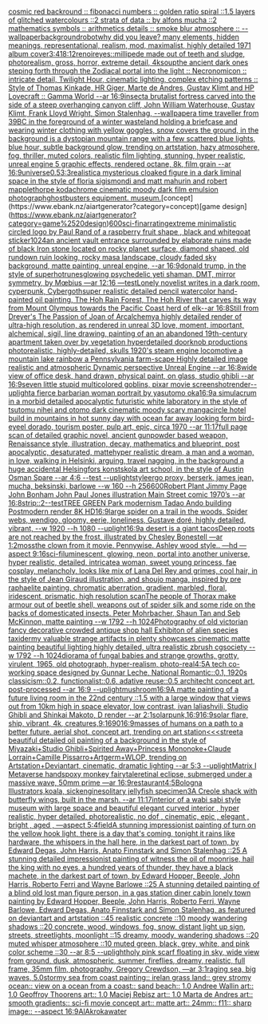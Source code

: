 [cosmic red backround :: fibonacci numbers :: golden ratio spiral ::1.5 layers of glitched watercolours ::2 strata of data :: by alfons mucha ::2 mathematics symbols :: arithmetics details :: smoke blur atmosphere :: --wallpaper](https://www.ebank.nz/aiartgenerator?category=cosmic%2520red%2520backround%2520%3A%3A%2520fibonacci%2520numbers%2520%3A%3A%2520golden%2520ratio%2520spiral%2520%3A%3A1.5%2520layers%2520of%2520glitched%2520watercolours%2520%3A%3A2%2520strata%2520of%2520data%2520%3A%3A%2520by%2520alfons%2520mucha%2520%3A%3A2%2520mathematics%2520symbols%2520%3A%3A%2520arithmetics%2520details%2520%3A%3A%2520smoke%2520blur%2520atmosphere%2520%3A%3A%2520--wallpaper)[background](https://www.ebank.nz/aiartgenerator?category=background)[robot](https://www.ebank.nz/aiartgenerator?category=robot)[why did you leave?   many elements,  hidden meanings, representational, realism, mod, maximalist, highly detailed 1971 album cover](https://www.ebank.nz/aiartgenerator?category=why%2520did%2520you%2520leave%3F%2520%2520%2520many%2520elements%2C%2520%2520hidden%2520meanings%2C%2520representational%2C%2520realism%2C%2520mod%2C%2520maximalist%2C%2520highly%2520detailed%25201971%2520album%2520cover)[3:4](https://www.ebank.nz/aiartgenerator?category=3%3A4)[18:12](https://www.ebank.nz/aiartgenerator?category=18%3A12)[renoir](https://www.ebank.nz/aiartgenerator?category=renoir)[eyes::](https://www.ebank.nz/aiartgenerator?category=eyes%3A%3A)[millipede made out of teeth and sludge, photorealism, gross, horror, extreme detail, 4k](https://www.ebank.nz/aiartgenerator?category=millipede%2520made%2520out%2520of%2520teeth%2520and%2520sludge%2C%2520photorealism%2C%2520gross%2C%2520horror%2C%2520extreme%2520detail%2C%25204k)[soup](https://www.ebank.nz/aiartgenerator?category=soup)[the ancient dark ones steping forth through the Zodiacal portal into the light :: Necronomicon :: intricate detail, Twilight Hour,  cinematic lighting, complex etching patterns :: Style of Thomas Kinkade, HR Giger, Marte de Andres, Gustav Klimt and HP Lovecraft :: Gamma World --ar 16:9](https://www.ebank.nz/aiartgenerator?category=the%2520ancient%2520dark%2520ones%2520steping%2520forth%2520through%2520the%2520Zodiacal%2520portal%2520into%2520the%2520light%2520%3A%3A%2520Necronomicon%2520%3A%3A%2520intricate%2520detail%2C%2520Twilight%2520Hour%2C%2520%2520cinematic%2520lighting%2C%2520complex%2520etching%2520patterns%2520%3A%3A%2520Style%2520of%2520Thomas%2520Kinkade%2C%2520HR%2520Giger%2C%2520Marte%2520de%2520Andres%2C%2520Gustav%2520Klimt%2520and%2520HP%2520Lovecraft%2520%3A%3A%2520Gamma%2520World%2520--ar%252016%3A9)[insect](https://www.ebank.nz/aiartgenerator?category=insect)[a brutalist fortress carved into the side of a steep overhanging canyon cliff, John William Waterhouse, Gustav Klimt, Frank Lloyd Wright, Simon Stalenhag, --wallpaper](https://www.ebank.nz/aiartgenerator?category=a%2520brutalist%2520fortress%2520carved%2520into%2520the%2520side%2520of%2520a%2520steep%2520overhanging%2520canyon%2520cliff%2C%2520John%2520William%2520Waterhouse%2C%2520Gustav%2520Klimt%2C%2520Frank%2520Lloyd%2520Wright%2C%2520Simon%2520Stalenhag%2C%2520--wallpaper)[a time traveller from 39BC in the foreground of a winter wasteland holding a briefcase and wearing winter clothing with yellow goggles, snow covers the ground, in the background is a dystopian mountain range with a few scattered blue lights, blue hour, subtle background glow, trending on artstation, hazy atmosphere, fog, thriller, muted colors, realistic film lighting, stunning, hyper realistic, unreal engine 5 graphic effects, rendered octane, 8k, film grain --ar 16:9](https://www.ebank.nz/aiartgenerator?category=a%2520time%2520traveller%2520from%252039BC%2520in%2520the%2520foreground%2520of%2520a%2520winter%2520wasteland%2520holding%2520a%2520briefcase%2520and%2520wearing%2520winter%2520clothing%2520with%2520yellow%2520goggles%2C%2520snow%2520covers%2520the%2520ground%2C%2520in%2520the%2520background%2520is%2520a%2520dystopian%2520mountain%2520range%2520with%2520a%2520few%2520scattered%2520blue%2520lights%2C%2520blue%2520hour%2C%2520subtle%2520background%2520glow%2C%2520trending%2520on%2520artstation%2C%2520hazy%2520atmosphere%2C%2520fog%2C%2520thriller%2C%2520muted%2520colors%2C%2520realistic%2520film%2520lighting%2C%2520stunning%2C%2520hyper%2520realistic%2C%2520unreal%2520engine%25205%2520graphic%2520effects%2C%2520rendered%2520octane%2C%25208k%2C%2520film%2520grain%2520--ar%252016%3A9)[universe](https://www.ebank.nz/aiartgenerator?category=universe)[0.5](https://www.ebank.nz/aiartgenerator?category=0.5)[3:3](https://www.ebank.nz/aiartgenerator?category=3%3A3)[realistic](https://www.ebank.nz/aiartgenerator?category=realistic)[a mysterious cloaked figure in a dark liminal space in the style of floria sigismondi and matt mahurin and robert mapplethorpe kodachrome cinematic moody dark film emulsion photograph](https://www.ebank.nz/aiartgenerator?category=a%2520mysterious%2520cloaked%2520figure%2520in%2520a%2520dark%2520liminal%2520space%2520in%2520the%2520style%2520of%2520floria%2520sigismondi%2520and%2520matt%2520mahurin%2520and%2520robert%2520mapplethorpe%2520kodachrome%2520cinematic%2520moody%2520dark%2520film%2520emulsion%2520photograph)[ghostbusters equipment. museum.](https://www.ebank.nz/aiartgenerator?category=ghostbusters%2520equipment.%2520museum.)[concept](https://www.ebank.nz/aiartgenerator?category=concept)[game design](https://www.ebank.nz/aiartgenerator?category=game%2520design)[600](https://www.ebank.nz/aiartgenerator?category=600)[sci-fi](https://www.ebank.nz/aiartgenerator?category=sci-fi)[narrating](https://www.ebank.nz/aiartgenerator?category=narrating)[extreme minimalistic circled logo by Paul Rand of a raspberry fruit shape  , black and white](https://www.ebank.nz/aiartgenerator?category=extreme%2520minimalistic%2520circled%2520logo%2520by%2520Paul%2520Rand%2520of%2520a%2520raspberry%2520fruit%2520shape%2520%2520%2C%2520black%2520and%2520white)[goat sticker](https://www.ebank.nz/aiartgenerator?category=goat%2520sticker)[1024](https://www.ebank.nz/aiartgenerator?category=1024)[an ancient vault entrance surrounded by elaborate ruins made of black Iron stone located on rocky planet surface, diamond shaped, old rundown ruin looking, rocky masa landscape, cloudy faded sky background, matte painting, unreal engine, --ar 16:9](https://www.ebank.nz/aiartgenerator?category=an%2520ancient%2520vault%2520entrance%2520surrounded%2520by%2520elaborate%2520ruins%2520made%2520of%2520black%2520Iron%2520stone%2520located%2520on%2520rocky%2520planet%2520surface%2C%2520diamond%2520shaped%2C%2520old%2520rundown%2520ruin%2520looking%2C%2520rocky%2520masa%2520landscape%2C%2520cloudy%2520faded%2520sky%2520background%2C%2520matte%2520painting%2C%2520unreal%2520engine%2C%2520--ar%252016%3A9)[donald trump, in the style of superhot](https://www.ebank.nz/aiartgenerator?category=donald%2520trump%2C%2520in%2520the%2520style%2520of%2520superhot)[runes](https://www.ebank.nz/aiartgenerator?category=runes)[glowing psychedelic yeti shaman, DMT, mirror symmetry, by Mœbius —ar 12:16 —test](https://www.ebank.nz/aiartgenerator?category=glowing%2520psychedelic%2520yeti%2520shaman%2C%2520DMT%2C%2520mirror%2520symmetry%2C%2520by%2520M%C5%93bius%2520%E2%80%94ar%252012%3A16%2520%E2%80%94test)[Lonely novelist writes in a dark room, cyperpunk, Cybergoth](https://www.ebank.nz/aiartgenerator?category=Lonely%2520novelist%2520writes%2520in%2520a%2520dark%2520room%2C%2520cyperpunk%2C%2520Cybergoth)[super realistic detailed pencil watercolor hand-painted oil painting, The Hoh Rain Forest, The Hoh River that carves its way from Mount Olympus towards the Pacific Coast herd of elk--ar 16:8](https://www.ebank.nz/aiartgenerator?category=super%2520realistic%2520detailed%2520pencil%2520watercolor%2520hand-painted%2520oil%2520painting%2C%2520The%2520Hoh%2520Rain%2520Forest%2C%2520The%2520Hoh%2520River%2520that%2520carves%2520its%2520way%2520from%2520Mount%2520Olympus%2520towards%2520the%2520Pacific%2520Coast%2520herd%2520of%2520elk--ar%252016%3A8)[Still from Dreyer's The Passion of Joan of Arc](https://www.ebank.nz/aiartgenerator?category=Still%2520from%2520Dreyer%27s%2520The%2520Passion%2520of%2520Joan%2520of%2520Arc)[alchemy](https://www.ebank.nz/aiartgenerator?category=alchemy)[a highly detailed render of ultra-high resolution, as rendered in unreal 3D love, moment, important, alchemical, sigil, line drawing, painting of an an abandoned 19th-century apartment taken over by vegetation hyperdetailed doorknob productions photorealistic, highly-detailed, skulls 1920's steam engine locomotive a mountain lake rainbow a Pennsylvania farm-scape Highly detailed image realistic and atmospheric Dynamic perspective Unreal Engine --ar 16:8](https://www.ebank.nz/aiartgenerator?category=a%2520highly%2520detailed%2520render%2520of%2520ultra-high%2520resolution%2C%2520as%2520rendered%2520in%2520unreal%25203D%2520love%2C%2520moment%2C%2520important%2C%2520alchemical%2C%2520sigil%2C%2520line%2520drawing%2C%2520painting%2520of%2520an%2520an%2520abandoned%252019th-century%2520apartment%2520taken%2520over%2520by%2520vegetation%2520hyperdetailed%2520doorknob%2520productions%2520photorealistic%2C%2520highly-detailed%2C%2520skulls%25201920%27s%2520steam%2520engine%2520locomotive%2520a%2520mountain%2520lake%2520rainbow%2520a%2520Pennsylvania%2520farm-scape%2520Highly%2520detailed%2520image%2520realistic%2520and%2520atmospheric%2520Dynamic%2520perspective%2520Unreal%2520Engine%2520--ar%252016%3A8)[wide view of office desk, hand drawn, physical paint, on glass, studio ghibli --ar 16:9](https://www.ebank.nz/aiartgenerator?category=wide%2520view%2520of%2520office%2520desk%2C%2520hand%2520drawn%2C%2520physical%2520paint%2C%2520on%2520glass%2C%2520studio%2520ghibli%2520--ar%252016%3A9)[seven little stupid multicolored goblins, pixar movie screenshot](https://www.ebank.nz/aiartgenerator?category=seven%2520little%2520stupid%2520multicolored%2520goblins%2C%2520pixar%2520movie%2520screenshot)[render](https://www.ebank.nz/aiartgenerator?category=render)[--uplight](https://www.ebank.nz/aiartgenerator?category=--uplight)[a fierce barbarian woman portrait by yasutomo oka](https://www.ebank.nz/aiartgenerator?category=a%2520fierce%2520barbarian%2520woman%2520portrait%2520by%2520yasutomo%2520oka)[16:9](https://www.ebank.nz/aiartgenerator?category=16%3A9)[a simulacrum in a morbid detailed apocalyptic futuristic white laboratory in the style of tsutomu nihei and otomo dark cinematic moody scary manga](https://www.ebank.nz/aiartgenerator?category=a%2520simulacrum%2520in%2520a%2520morbid%2520detailed%2520apocalyptic%2520futuristic%2520white%2520laboratory%2520in%2520the%2520style%2520of%2520tsutomu%2520nihei%2520and%2520otomo%2520dark%2520cinematic%2520moody%2520scary%2520manga)[circle hotel build in mountains in hot sunny day with ocean far away looking form bird-eye](https://www.ebank.nz/aiartgenerator?category=circle%2520hotel%2520build%2520in%2520mountains%2520in%2520hot%2520sunny%2520day%2520with%2520ocean%2520far%2520away%2520looking%2520form%2520bird-eye)[el dorado, tourism poster, pulp art, epic, circa 1970 --ar 11:17](https://www.ebank.nz/aiartgenerator?category=el%2520dorado%2C%2520tourism%2520poster%2C%2520pulp%2520art%2C%2520epic%2C%2520circa%25201970%2520--ar%252011%3A17)[full page scan of detailed graphic novel, ancient gunpowder based weapon, Renaissance style, illustration, decay, mathematics and blueprint, post apocalyptic, desaturated, matte](https://www.ebank.nz/aiartgenerator?category=full%2520page%2520scan%2520of%2520detailed%2520graphic%2520novel%2C%2520ancient%2520gunpowder%2520based%2520weapon%2C%2520Renaissance%2520style%2C%2520illustration%2C%2520decay%2C%2520mathematics%2520and%2520blueprint%2C%2520post%2520apocalyptic%2C%2520desaturated%2C%2520matte)[hyper realistic dream, a man and a woman, in love, walking in Helsinki, arguing, travel nagging, in the background a huge accidental Helsingfors konstskola art school, in the style of Austin Osman Spare --ar 4:6 --test --uplight](https://www.ebank.nz/aiartgenerator?category=hyper%2520realistic%2520dream%2C%2520a%2520man%2520and%2520a%2520woman%2C%2520in%2520love%2C%2520walking%2520in%2520Helsinki%2C%2520arguing%2C%2520travel%2520nagging%2C%2520in%2520the%2520background%2520a%2520huge%2520accidental%2520Helsingfors%2520konstskola%2520art%2520school%2C%2520in%2520the%2520style%2520of%2520Austin%2520Osman%2520Spare%2520--ar%25204%3A6%2520--test%2520--uplight)[style](https://www.ebank.nz/aiartgenerator?category=style)[ergo proxy, berserk, james jean, mucha, beksinski, barlowe --w 160 --h 256](https://www.ebank.nz/aiartgenerator?category=ergo%2520proxy%2C%2520berserk%2C%2520james%2520jean%2C%2520mucha%2C%2520beksinski%2C%2520barlowe%2520--w%2520160%2520--h%2520256)[600](https://www.ebank.nz/aiartgenerator?category=600)[Robert Plant Jimmy Page John Bonham John Paul Jones illustration Main Street comic 1970’s --ar 16:8](https://www.ebank.nz/aiartgenerator?category=Robert%2520Plant%2520Jimmy%2520Page%2520John%2520Bonham%2520John%2520Paul%2520Jones%2520illustration%2520Main%2520Street%2520comic%25201970%E2%80%99s%2520--ar%252016%3A8)[strip::2](https://www.ebank.nz/aiartgenerator?category=strip%3A%3A2)[--test](https://www.ebank.nz/aiartgenerator?category=--test)[TREE GREEN Park modernism Tadao Ando building Postmodern render 8K HD](https://www.ebank.nz/aiartgenerator?category=TREE%2520GREEN%2520Park%2520modernism%2520Tadao%2520Ando%2520building%2520Postmodern%2520render%25208K%2520HD)[16:9](https://www.ebank.nz/aiartgenerator?category=16%3A9)[large spider on a trail in the woods, Spider webs, wendigo, gloomy, eerie, loneliness, Gustave doré, highly detailed, vibrant, --w 1920 --h 1080 --uplight](https://www.ebank.nz/aiartgenerator?category=large%2520spider%2520on%2520a%2520trail%2520in%2520the%2520woods%2C%2520Spider%2520webs%2C%2520wendigo%2C%2520gloomy%2C%2520eerie%2C%2520loneliness%2C%2520Gustave%2520dor%C3%A9%2C%2520highly%2520detailed%2C%2520vibrant%2C%2520--w%25201920%2520--h%25201080%2520--uplight)[16:9](https://www.ebank.nz/aiartgenerator?category=16%3A9)[a desert is a giant tacos](https://www.ebank.nz/aiartgenerator?category=a%2520desert%2520is%2520a%2520giant%2520tacos)[Deep roots are not reached by the frost, illustrated by Chesley Bonestell —ar 1:2](https://www.ebank.nz/aiartgenerator?category=Deep%2520roots%2520are%2520not%2520reached%2520by%2520the%2520frost%2C%2520illustrated%2520by%2520Chesley%2520Bonestell%2520%E2%80%94ar%25201%3A2)[moss](https://www.ebank.nz/aiartgenerator?category=moss)[the clown from it movie. Pennywise. Ashley wood style.. —hd —aspect 9:16](https://www.ebank.nz/aiartgenerator?category=the%2520clown%2520from%2520it%2520movie.%2520Pennywise.%2520Ashley%2520wood%2520style..%2520%E2%80%94hd%2520%E2%80%94aspect%25209%3A16)[sci-fi](https://www.ebank.nz/aiartgenerator?category=sci-fi)[luminescent, glowing, neon, portal into another universe, hyper realistic, detailed, intricate](https://www.ebank.nz/aiartgenerator?category=luminescent%2C%2520glowing%2C%2520neon%2C%2520portal%2520into%2520another%2520universe%2C%2520hyper%2520realistic%2C%2520detailed%2C%2520intricate)[a woman, sweet young princess, fae cosplay, melancholy, looks like mix of Lana Del Rey and grimes, cool hair, in the style of Jean Giraud illustration, and shoujo manga, inspired by pre raphaelite painting, chromatic aberration, gradient, marbled, floral, iridescent, prismatic, high resolution scan](https://www.ebank.nz/aiartgenerator?category=a%2520woman%2C%2520sweet%2520young%2520princess%2C%2520fae%2520cosplay%2C%2520melancholy%2C%2520looks%2520like%2520mix%2520of%2520Lana%2520Del%2520Rey%2520and%2520grimes%2C%2520cool%2520hair%2C%2520in%2520the%2520style%2520of%2520Jean%2520Giraud%2520illustration%2C%2520and%2520shoujo%2520manga%2C%2520inspired%2520by%2520pre%2520raphaelite%2520painting%2C%2520chromatic%2520aberration%2C%2520gradient%2C%2520marbled%2C%2520floral%2C%2520iridescent%2C%2520prismatic%2C%2520high%2520resolution%2520scan)[The people of Thorax make armour out of beetle shell, weapons out of spider silk and some ride on the backs of domesticated insects. Peter Mohrbacher, Shaun Tan and Seb McKinnon, matte painting --w 1792 --h 1024](https://www.ebank.nz/aiartgenerator?category=The%2520people%2520of%2520Thorax%2520make%2520armour%2520out%2520of%2520beetle%2520shell%2C%2520weapons%2520out%2520of%2520spider%2520silk%2520and%2520some%2520ride%2520on%2520the%2520backs%2520of%2520domesticated%2520insects.%2520Peter%2520Mohrbacher%2C%2520Shaun%2520Tan%2520and%2520Seb%2520McKinnon%2C%2520matte%2520painting%2520--w%25201792%2520--h%25201024)[Photography of old victorian fancy decorative crowded antique shop hall Exhibiton of alien species taxidermy valuable strange artifacts in plenty showcases cinematic matte painting beautiful lighting  highly detailed, ultra realistic zbrush cgsociety --w 1792 --h 1024](https://www.ebank.nz/aiartgenerator?category=Photography%2520of%2520old%2520victorian%2520fancy%2520decorative%2520crowded%2520antique%2520shop%2520hall%2520Exhibiton%2520of%2520alien%2520species%2520taxidermy%2520valuable%2520strange%2520artifacts%2520in%2520plenty%2520showcases%2520cinematic%2520matte%2520painting%2520beautiful%2520lighting%2520%2520highly%2520detailed%2C%2520ultra%2520realistic%2520zbrush%2520cgsociety%2520--w%25201792%2520--h%25201024)[diorama of fungal babies and strange growths, grotty, virulent, 1965, old photograph, hyper-realism, photo-real](https://www.ebank.nz/aiartgenerator?category=diorama%2520of%2520fungal%2520babies%2520and%2520strange%2520growths%2C%2520grotty%2C%2520virulent%2C%25201965%2C%2520old%2520photograph%2C%2520hyper-realism%2C%2520photo-real)[4:5](https://www.ebank.nz/aiartgenerator?category=4%3A5)[A tech co-working space designed by Gunnar Leche, National Romantic::0.1, 1920s classicism::0.2, functionalist::0.6, adative reuse::0.5 architecht concept art, post-processed  --ar 16:9 --uplight](https://www.ebank.nz/aiartgenerator?category=A%2520tech%2520co-working%2520space%2520designed%2520by%2520Gunnar%2520Leche%2C%2520National%2520Romantic%3A%3A0.1%2C%25201920s%2520classicism%3A%3A0.2%2C%2520functionalist%3A%3A0.6%2C%2520adative%2520reuse%3A%3A0.5%2520architecht%2520concept%2520art%2C%2520post-processed%2520%2520--ar%252016%3A9%2520--uplight)[mushroom](https://www.ebank.nz/aiartgenerator?category=mushroom)[16:9](https://www.ebank.nz/aiartgenerator?category=16%3A9)[A matte painting of a future living room in the 22nd century ::1.5 with a large window that views out from 10km high in space elevator, low contrast, ivan laliashvili, Studio Ghibli and Shinkai Makoto, D render --ar 2:1](https://www.ebank.nz/aiartgenerator?category=A%2520matte%2520painting%2520of%2520a%2520future%2520living%2520room%2520in%2520the%252022nd%2520century%2520%3A%3A1.5%2520with%2520a%2520large%2520window%2520that%2520views%2520out%2520from%252010km%2520high%2520in%2520space%2520elevator%2C%2520low%2520contrast%2C%2520ivan%2520laliashvili%2C%2520Studio%2520Ghibli%2520and%2520Shinkai%2520Makoto%2C%2520D%2520render%2520--ar%25202%3A1)[solarpunk,](https://www.ebank.nz/aiartgenerator?category=solarpunk%2C)[16:9](https://www.ebank.nz/aiartgenerator?category=16%3A9)[16:9](https://www.ebank.nz/aiartgenerator?category=16%3A9)[solar flare, ship, vibrant, 4k, creatures,](https://www.ebank.nz/aiartgenerator?category=solar%2520flare%2C%2520ship%2C%2520vibrant%2C%25204k%2C%2520creatures%2C)[9:16](https://www.ebank.nz/aiartgenerator?category=9%3A16)[90](https://www.ebank.nz/aiartgenerator?category=90)[16:9](https://www.ebank.nz/aiartgenerator?category=16%3A9)[masses of humans on a path to a better future. aerial shot. concept art, trending on art station](https://www.ebank.nz/aiartgenerator?category=masses%2520of%2520humans%2520on%2520a%2520path%2520to%2520a%2520better%2520future.%2520aerial%2520shot.%2520concept%2520art%2C%2520trending%2520on%2520art%2520station)[<<<street](https://www.ebank.nz/aiartgenerator?category=%3C%3C%3Cstreet)[a beautiful detailed oil painting of a background in the style of Miyazaki+Studio Ghibli+Spirited Away+Princess Mononoke+Claude Lorrain+Camille Pissarro+Artgerm+WLOP, trending on Artstation+Deviantart, cinematic, dramatic lighting --ar 5:3 --uplight](https://www.ebank.nz/aiartgenerator?category=a%2520beautiful%2520detailed%2520oil%2520painting%2520of%2520a%2520background%2520in%2520the%2520style%2520of%2520Miyazaki%2BStudio%2520Ghibli%2BSpirited%2520Away%2BPrincess%2520Mononoke%2BClaude%2520Lorrain%2BCamille%2520Pissarro%2BArtgerm%2BWLOP%2C%2520trending%2520on%2520Artstation%2BDeviantart%2C%2520cinematic%2C%2520dramatic%2520lighting%2520--ar%25205%3A3%2520--uplight)[Matrix I Metaverse hands](https://www.ebank.nz/aiartgenerator?category=Matrix%2520I%2520Metaverse%2520hands)[poxy monkey fairytale](https://www.ebank.nz/aiartgenerator?category=poxy%2520monkey%2520fairytale)[retinal eclipse, submerged under a massive wave, 50mm prime —ar 16:9](https://www.ebank.nz/aiartgenerator?category=retinal%2520eclipse%2C%2520submerged%2520under%2520a%2520massive%2520wave%2C%252050mm%2520prime%2520%E2%80%94ar%252016%3A9)[restaurant](https://www.ebank.nz/aiartgenerator?category=restaurant)[4:5](https://www.ebank.nz/aiartgenerator?category=4%3A5)[Bologna Illustrators,koala, sick](https://www.ebank.nz/aiartgenerator?category=Bologna%2520Illustrators%2Ckoala%2C%2520sick)[engine](https://www.ebank.nz/aiartgenerator?category=engine)[solitary jellyfish specimen](https://www.ebank.nz/aiartgenerator?category=solitary%2520jellyfish%2520specimen)[3](https://www.ebank.nz/aiartgenerator?category=3)[A Creole shack with butterfly wings, built in the marsh. --ar 11:17](https://www.ebank.nz/aiartgenerator?category=A%2520Creole%2520shack%2520with%2520butterfly%2520wings%2C%2520built%2520in%2520the%2520marsh.%2520--ar%252011%3A17)[interior of a wabi sabi style museum with large space and beautiful elegant curved interior , hyper realistic, hyper detailed, photorealistic, no dof , cinematic, epic , elegant , bright , aged , —aspect 5:4](https://www.ebank.nz/aiartgenerator?category=interior%2520of%2520a%2520wabi%2520sabi%2520style%2520museum%2520with%2520large%2520space%2520and%2520beautiful%2520elegant%2520curved%2520interior%2520%2C%2520hyper%2520realistic%2C%2520hyper%2520detailed%2C%2520photorealistic%2C%2520no%2520dof%2520%2C%2520cinematic%2C%2520epic%2520%2C%2520elegant%2520%2C%2520bright%2520%2C%2520aged%2520%2C%2520%E2%80%94aspect%25205%3A4)[field](https://www.ebank.nz/aiartgenerator?category=field)[A stunning impressionist painting of turn on the yellow hook light, there is a day that's coming, tonight it rains like hardware, the whispers in the hall here, in the darkest part of town, by Edward Degas, John Harris, Anato Finnstark and Simon Stalenhag ::25 A stunning detailed impressionist painting of witness the oil of moonrise, hail the king with no eyes, a hundred years of thunder, they have a black machete, in the darkest part of town, by Edward Hopper, Beeple, John Harris, Roberto Ferri and Wayne Barlowe ::25 A stunning detailed painting of a blind old lost man figure person, in a gas station diner cabin lonely town painting by Edward Hopper, Beeple, John Harris, Roberto Ferri, Wayne Barlowe, Edward Degas, Anato Finnstark and Simon Stalenhag, as featured on deviantart and artstation ::45 realistic concrete ::10 moody wandering shadows ::20 concrete, wood, windows, fog, snow, distant light up sign, streets, streetlights, moonlight ::15 dreamy, moody, wandering shadows ::20 muted whisper atmosphere ::10 muted green, black, grey, white, and pink color scheme ::30 --ar 8:5 --uplight](https://www.ebank.nz/aiartgenerator?category=A%2520stunning%2520impressionist%2520painting%2520of%2520turn%2520on%2520the%2520yellow%2520hook%2520light%2C%2520there%2520is%2520a%2520day%2520that%27s%2520coming%2C%2520tonight%2520it%2520rains%2520like%2520hardware%2C%2520the%2520whispers%2520in%2520the%2520hall%2520here%2C%2520in%2520the%2520darkest%2520part%2520of%2520town%2C%2520by%2520Edward%2520Degas%2C%2520John%2520Harris%2C%2520Anato%2520Finnstark%2520and%2520Simon%2520Stalenhag%2520%3A%3A25%2520A%2520stunning%2520detailed%2520impressionist%2520painting%2520of%2520witness%2520the%2520oil%2520of%2520moonrise%2C%2520hail%2520the%2520king%2520with%2520no%2520eyes%2C%2520a%2520hundred%2520years%2520of%2520thunder%2C%2520they%2520have%2520a%2520black%2520machete%2C%2520in%2520the%2520darkest%2520part%2520of%2520town%2C%2520by%2520Edward%2520Hopper%2C%2520Beeple%2C%2520John%2520Harris%2C%2520Roberto%2520Ferri%2520and%2520Wayne%2520Barlowe%2520%3A%3A25%2520A%2520stunning%2520detailed%2520painting%2520of%2520a%2520blind%2520old%2520lost%2520man%2520figure%2520person%2C%2520in%2520a%2520gas%2520station%2520diner%2520cabin%2520lonely%2520town%2520painting%2520by%2520Edward%2520Hopper%2C%2520Beeple%2C%2520John%2520Harris%2C%2520Roberto%2520Ferri%2C%2520Wayne%2520Barlowe%2C%2520Edward%2520Degas%2C%2520Anato%2520Finnstark%2520and%2520Simon%2520Stalenhag%2C%2520as%2520featured%2520on%2520deviantart%2520and%2520artstation%2520%3A%3A45%2520realistic%2520concrete%2520%3A%3A10%2520moody%2520wandering%2520shadows%2520%3A%3A20%2520concrete%2C%2520wood%2C%2520windows%2C%2520fog%2C%2520snow%2C%2520distant%2520light%2520up%2520sign%2C%2520streets%2C%2520streetlights%2C%2520moonlight%2520%3A%3A15%2520dreamy%2C%2520moody%2C%2520wandering%2520shadows%2520%3A%3A20%2520muted%2520whisper%2520atmosphere%2520%3A%3A10%2520muted%2520green%2C%2520black%2C%2520grey%2C%2520white%2C%2520and%2520pink%2520color%2520scheme%2520%3A%3A30%2520--ar%25208%3A5%2520--uplight)[holy pink scarf floating in sky, wide view from ground, dusk, atmospheric, summer, fireflies, dreamy, realistic, full frame, 35mm film, photography, Gregory Crewdson, —ar 3:1](https://www.ebank.nz/aiartgenerator?category=holy%2520pink%2520scarf%2520floating%2520in%2520sky%2C%2520wide%2520view%2520from%2520ground%2C%2520dusk%2C%2520atmospheric%2C%2520summer%2C%2520fireflies%2C%2520dreamy%2C%2520realistic%2C%2520full%2520frame%2C%252035mm%2520film%2C%2520photography%2C%2520Gregory%2520Crewdson%2C%2520%E2%80%94ar%25203%3A1)[raging sea, big waves, 5.0stormy sea from coast painting:: irelan grass land:: grey stromy ocean:: view on a ocean from a coast:: sand beach:: 1.0 Andree Wallin art:: 1.0 Geoffroy Thoorens art:: 1.0 Maciej Rebisz art:: 1.0 Marta de Andres art:: smooth gradients:: sci-fi movie concept art:: matte art:: 24mm:: f11:: sharp image:: --aspect 16:9](https://www.ebank.nz/aiartgenerator?category=raging%2520sea%2C%2520big%2520waves%2C%25205.0stormy%2520sea%2520from%2520coast%2520painting%3A%3A%2520irelan%2520grass%2520land%3A%3A%2520grey%2520stromy%2520ocean%3A%3A%2520view%2520on%2520a%2520ocean%2520from%2520a%2520coast%3A%3A%2520sand%2520beach%3A%3A%25201.0%2520Andree%2520Wallin%2520art%3A%3A%25201.0%2520Geoffroy%2520Thoorens%2520art%3A%3A%25201.0%2520Maciej%2520Rebisz%2520art%3A%3A%25201.0%2520Marta%2520de%2520Andres%2520art%3A%3A%2520smooth%2520gradients%3A%3A%2520sci-fi%2520movie%2520concept%2520art%3A%3A%2520matte%2520art%3A%3A%252024mm%3A%3A%2520f11%3A%3A%2520sharp%2520image%3A%3A%2520--aspect%252016%3A9)[AlAkroka](https://www.ebank.nz/aiartgenerator?category=AlAkroka)[water](https://www.ebank.nz/aiartgenerator?category=water)